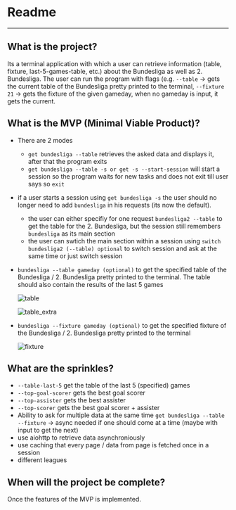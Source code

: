 # Readme

---

## What is the project?

Its a terminal application with which a user can retrieve information (table, fixture, last-5-games-table, etc.) about the Bundesliga as well as 2. Bundesliga. The user can run the program with flags (e.g. `--table` → gets the current table of the Bundesliga pretty printed to the terminal, `--fixture 21` → gets the fixture of the given gameday, when no gameday is input, it gets the current. 

## What is the MVP (Minimal Viable Product)?

- There are 2 modes
    - `get bundesliga --table` retrieves the asked data and displays it, after that the program exits
    - `get bundesliga --table -s or get -s --start-session` will start a session so the program waits for new tasks and does not exit till user says so `exit`
- if a user starts a session using `get bundesliga -s` the user should no longer need to add `bundesliga` in his requests (its now the default).
    - the user can either specifiy for one request `bundesliga2 --table` to get the table for the 2. Bundesliga, but the session still remembers `bundesliga` as its main section
    - the user can swtich the main section within a session using `switch bundesliga2 (--table) optional`  to switch session and ask at the same time or just switch session
- `bundesliga --table gameday (optional)` to get the specified table of the Bundesliga / 2. Bundesliga pretty printed to the terminal. The table should also contain the results of the last 5 games
    
    ![table](https://github.com/AaronBittel/Football-League-Scraper-CLI-/assets/148724144/0e82326f-0075-44b6-b203-87fe9c33c990)
    
    ![table_extra](https://github.com/AaronBittel/Football-League-Scraper-CLI-/assets/148724144/49eb0592-d128-46e3-a399-2ca1f3e574f0)
    
- `bundesliga --fixture gameday (optional)` to get the specified fixture of the Bundesliga / 2. Bundesliga pretty printed to the terminal
    
    ![fixture](https://github.com/AaronBittel/Football-League-Scraper-CLI-/assets/148724144/73a20f79-6386-408e-8c9b-5bc02614a48e)

## What are the sprinkles?

- `--table-last-5` get the table of the last 5 (specified) games
- `--top-goal-scorer` gets the best goal scorer
- `--top-assister` gets the best assister
- `--top-scorer` gets the best goal scorer + assister
- Ability to ask for multiple data at the same time `get bundesliga --table --fixture` → async needed if one should come at a time (maybe with input to get the next)
- use aiohttp to retrieve data asynchroniously
- use caching that every page / data from page is fetched once in a session
- different leagues

## When will the project be complete?

Once the features of the MVP is implemented.
